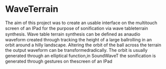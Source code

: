 # WaveTerrain
The aim of this project was to create an usable interface on the multitouch screen of an IPad for the purpose of soniﬁcation via wave tableterrain synthesis. Wave table terrain synthesis can be deﬁned as anaudio waveform created through tracking the height of a large ballrolling in an orbit around a hilly landscape. Altering the orbit of the ball across the terrain the output waveform can be transformedradically. The orbit is usually generated through an elliptical function,in SoundWaveT the soniﬁcation is generated through gestures on thescreen of an IPad
